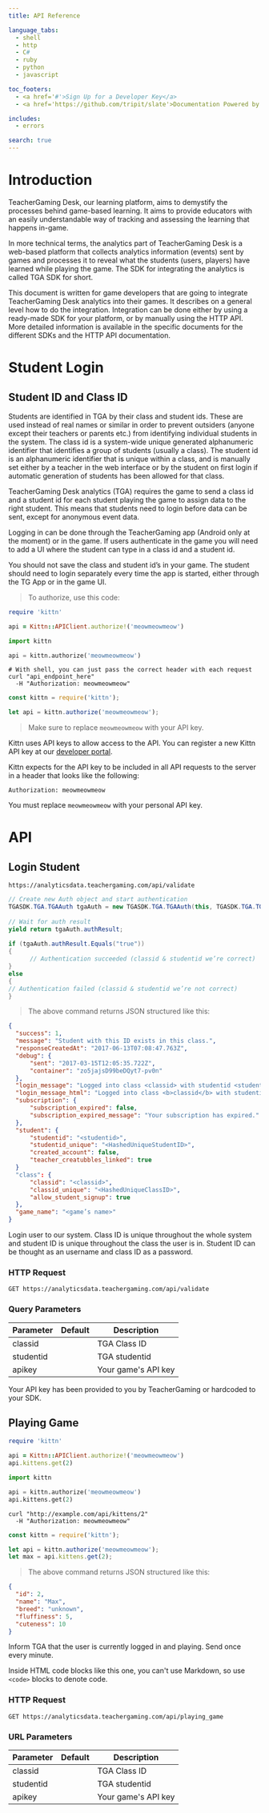 ```yaml
---
title: API Reference

language_tabs:
  - shell
  - http
  - C#
  - ruby
  - python
  - javascript

toc_footers:
  - <a href='#'>Sign Up for a Developer Key</a>
  - <a href='https://github.com/tripit/slate'>Documentation Powered by Slate</a>

includes:
  - errors

search: true
---
```


# Introduction

TeacherGaming Desk, our learning platform, aims to demystify the processes behind game-based learning. It aims to provide educators with an easily understandable way of tracking and assessing the learning that happens in-game.
 
In more technical terms, the analytics part of TeacherGaming Desk is a web-based platform that collects analytics information (events) sent by games and processes it to reveal what the students (users, players) have learned while playing the game. The SDK for integrating the analytics is called TGA SDK for short.
 
This document is written for game developers that are going to integrate TeacherGaming Desk analytics into their games. It describes on a general level how to do the integration. Integration can be done either by using a ready-made SDK for your platform, or by manually using the HTTP API. More detailed information is available in the specific documents for the different SDKs and the HTTP API documentation.

# Student Login

## Student ID and Class ID

Students are identified in TGA by their class and student ids. These are used instead of real names or similar in order to prevent outsiders (anyone except their teachers or parents etc.) from identifying individual students in the system. The class id is a system-wide unique generated alphanumeric identifier that identifies a group of students (usually a class). The student id is an alphanumeric identifier that is unique within a class, and is manually set either by a teacher in the web interface or by the student on first login if automatic generation of students has been allowed for that class.
 
TeacherGaming Desk analytics (TGA) requires the game to send a class id and a student id for each student playing the game to assign data to the right student. This means that students need to login before data can be sent, except for anonymous event data.
 
Logging in can be done through the TeacherGaming app (Android only at the moment) or in the game. If users authenticate in the game you will need to add a UI where the student can type in a class id and a student id.
 
You should not save the class and student id’s in your game. The student should need to login separately every time the app is started, either through the TG App or in the game UI.

> To authorize, use this code:

```ruby
require 'kittn'

api = Kittn::APIClient.authorize!('meowmeowmeow')
```

```python
import kittn

api = kittn.authorize('meowmeowmeow')
```

```shell
# With shell, you can just pass the correct header with each request
curl "api_endpoint_here"
  -H "Authorization: meowmeowmeow"
```

```javascript
const kittn = require('kittn');

let api = kittn.authorize('meowmeowmeow');
```

> Make sure to replace `meowmeowmeow` with your API key.

Kittn uses API keys to allow access to the API. You can register a new Kittn API key at our [developer portal](http://example.com/developers).

Kittn expects for the API key to be included in all API requests to the server in a header that looks like the following:

`Authorization: meowmeowmeow`

<aside class="notice">
You must replace <code>meowmeowmeow</code> with your personal API key.
</aside>

# API

## Login Student

```http
https://analyticsdata.teachergaming.com/api/validate
```

```C#
// Create new Auth object and start authentication
TGASDK.TGA.TGAAuth tgaAuth = new TGASDK.TGA.TGAAuth(this, TGASDK.TGA.TGAAuth.AuthUser(classID, studentID));
 
// Wait for auth result
yield return tgaAuth.authResult;
 
if (tgaAuth.authResult.Equals("true"))
{
      // Authentication succeeded (classid & studentid we’re correct)
}
else
{
// Authentication failed (classid & studentid we’re not correct)
}
```

> The above command returns JSON structured like this:

```json
{
  "success": 1,
  "message": "Student with this ID exists in this class.",
  "responseCreatedAt": "2017-06-13T07:08:47.763Z",
  "debug": {
      "sent": "2017-03-15T12:05:35.722Z",
      "container": "zo5jajsD99beDQyt7-pv0n"
  },
  "login_message": "Logged into class <classid> with studentid <studentid>",
  "login_message_html": "Logged into class <b>classid</b> with studentid <b>studentid</b>",
  "subscription": {
      "subscription_expired": false,
      "subscription_expired_message": "Your subscription has expired."
  },
  "student": {
      "studentid": "<studentid>",
      "studentid_unique": "<HashedUniqueStudentID>",
      "created_account": false,
      "teacher_creatubbles_linked": true
  }
  "class": {
      "classid": "<classid>",
      "classid_unique": "<HashedUniqueClassID>",
      "allow_student_signup": true
  },
  "game_name": "<game’s name>"
}
```

Login user to our system. Class ID is unique throughout the whole system and student ID is unique throughout the class the user is in. Student ID can be thought as an username and class ID as a password.

### HTTP Request

`GET https://analyticsdata.teachergaming.com/api/validate`

### Query Parameters

Parameter | Default | Description
--------- | ------- | -----------
classid |  | TGA Class ID
studentid |  | TGA studentid
apikey | | Your game's API key

<aside class="success">
Your API key has been provided to you by TeacherGaming or hardcoded to your SDK.
</aside>

## Playing Game

```ruby
require 'kittn'

api = Kittn::APIClient.authorize!('meowmeowmeow')
api.kittens.get(2)
```

```python
import kittn

api = kittn.authorize('meowmeowmeow')
api.kittens.get(2)
```

```shell
curl "http://example.com/api/kittens/2"
  -H "Authorization: meowmeowmeow"
```

```javascript
const kittn = require('kittn');

let api = kittn.authorize('meowmeowmeow');
let max = api.kittens.get(2);
```

> The above command returns JSON structured like this:

```json
{
  "id": 2,
  "name": "Max",
  "breed": "unknown",
  "fluffiness": 5,
  "cuteness": 10
}
```

Inform TGA that the user is currently logged in and playing. Send once every minute.

<aside class="warning">Inside HTML code blocks like this one, you can't use Markdown, so use <code>&lt;code&gt;</code> blocks to denote code.</aside>

### HTTP Request

`GET https://analyticsdata.teachergaming.com/api/playing_game`

### URL Parameters

Parameter | Default | Description
--------- | ------- | -----------
classid |  | TGA Class ID
studentid |  | TGA studentid
apikey | | Your game's API key